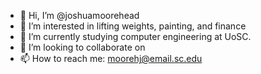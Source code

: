 - 👋 Hi, I’m @joshuamoorehead
- 👀 I’m interested in lifting weights, painting, and finance
- 🌱 I’m currently studying computer engineering at UoSC. 
- 💞️ I’m looking to collaborate on
- 📫 How to reach me: moorehj@email.sc.edu

<!---
joshuamoorehead/joshuamoorehead is a ✨ special ✨ repository because its `README.md` (this file) appears on your GitHub profile.
You can click the Preview link to take a look at your changes.
--->
